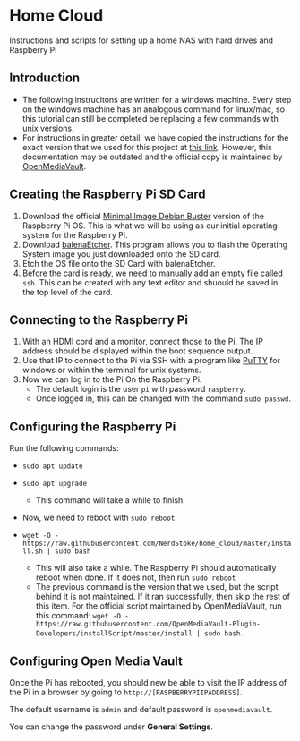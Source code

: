 # Home Cloud
Instructions and scripts for setting up a home NAS with hard drives and Raspberry Pi


## Introduction

- The following instrucitons are written for a windows machine. Every step on the windows machine has an analogous command for linux/mac, so this tutorial can still be completed be replacing a few commands with unix versions. 
- For instructions in greater detail, we have copied the instructions for the exact version that we used for this project at [this link](https://github.com/NerdStoke/home_cloud/blob/master/Adden-B-Installing_OMV5_on_an%20R-PI.pdf). However, this documentation may be outdated and the official copy is maintained by [OpenMediaVault](https://github.com/OpenMediaVault-Plugin-Developers/docs/blob/master/Adden-B-Installing_OMV5_on_an%20R-PI.pdf).


## Creating the Raspberry Pi SD Card

1. Download the official [Minimal Image Debian Buster](https://www.raspberrypi.org/downloads/raspberry-pi-os/) version of the Raspberry Pi OS. This is what we will be using as our initial operating system for the Raspberry Pi.
2. Download [balenaEtcher](https://www.balena.io/etcher/). This program allows you to flash the Operating System image you just downloaded onto the SD card.
3. Etch the OS file onto the SD Card with balenaEtcher.
4. Before the card is ready, we need to manually add an empty file called `ssh`. This can be created with any text editor and shuould be saved in the top level of the card. 


## Connecting to the Raspberry Pi

1. With an HDMI cord and a monitor, connect those to the Pi. The IP address should be displayed within the boot sequence output.  
2. Use that IP to connect to the Pi via SSH with a program like [PuTTY](https://www.chiark.greenend.org.uk/~sgtatham/putty/latest.html) for windows or within the terminal for unix systems.
3. Now we can log in to the Pi On the Raspberry Pi.
    - The default login is the user `pi` with password `raspberry`.
    - Once logged in, this can be changed with the command `sudo passwd`.



## Configuring the Raspberry Pi

Run the following commands:

- `sudo apt update`  

- `sudo apt upgrade`  
    - This command will take a while to finish.

- Now, we need to reboot with `sudo reboot`.


- `wget -O - https://raw.githubusercontent.com/NerdStoke/home_cloud/master/install.sh | sudo bash`  
    - This will also take a while. The Raspberry Pi should automatically reboot when done. If it does not, then run `sudo reboot`
    - The previous command is the version that we used, but the script behind it is not maintained. If it ran successfully, then skip the rest of this item. For the official script maintained by OpenMediaVault, run this command: `wget -O - https://raw.githubusercontent.com/OpenMediaVault-Plugin-Developers/installScript/master/install | sudo bash`.


## Configuring Open Media Vault

Once the Pi has rebooted, you should new be able to visit the IP address of the Pi in a browser by going to `http://[RASPBERRYPIIPADDRESS]`.

The default username is `admin` and default password is `openmediavault`.

You can change the password under **General Settings**.